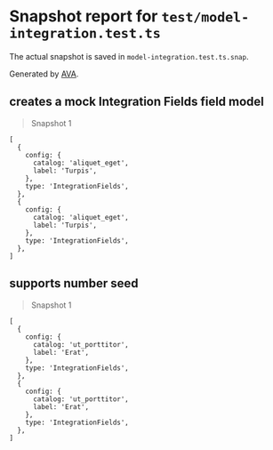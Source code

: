 # Snapshot report for `test/model-integration.test.ts`

The actual snapshot is saved in `model-integration.test.ts.snap`.

Generated by [AVA](https://avajs.dev).

## creates a mock Integration Fields field model

> Snapshot 1

    [
      {
        config: {
          catalog: 'aliquet_eget',
          label: 'Turpis',
        },
        type: 'IntegrationFields',
      },
      {
        config: {
          catalog: 'aliquet_eget',
          label: 'Turpis',
        },
        type: 'IntegrationFields',
      },
    ]

## supports number seed

> Snapshot 1

    [
      {
        config: {
          catalog: 'ut_porttitor',
          label: 'Erat',
        },
        type: 'IntegrationFields',
      },
      {
        config: {
          catalog: 'ut_porttitor',
          label: 'Erat',
        },
        type: 'IntegrationFields',
      },
    ]
